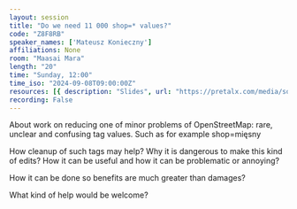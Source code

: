 ```yaml
---
layout: session
title: "Do we need 11 000 shop=* values?"
code: "Z8F8RB"
speaker_names: ['Mateusz Konieczny']
affiliations: None
room: "Maasai Mara"
length: "20"
time: "Sunday, 12:00"
time_iso: "2024-09-08T09:00:00Z"
resources: [{ description: "Slides", url: "https://pretalx.com/media/sotm2024/submissions/Z8F8RB/resources/Do_we_need_11000_shop_values_0QIGBXl.pdf" }]
recording: False
---
```


About work on reducing one of minor problems of OpenStreetMap: rare, unclear and confusing tag values. Such as for example shop=mięsny

How cleanup of such tags may help? Why it is dangerous to make this kind of edits? How it can be useful and how it can be problematic or annoying?

How it can be done so benefits are much greater than damages?

What kind of help would be welcome?


